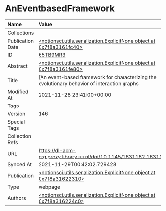 # AnEventbasedFramework
| Name             | Value                                                                                                                                                                                                                    |
|:-----------------|:-------------------------------------------------------------------------------------------------------------------------------------------------------------------------------------------------------------------------|
| Collections      |                                                                                                                                                                                                                          |
| Publication Date | [<notionsci.utils.serialization.ExplicitNone object at 0x7f8a3161fc40>](<notionsci.utils.serialization.ExplicitNone object at 0x7f8a3161fc40>)                                                                           |
| ID               | [65TB9MR3](<notionsci.utils.serialization.ExplicitNone object at 0x7f8a3161fd60>)                                                                                                                                        |
| Abstract         | [<notionsci.utils.serialization.ExplicitNone object at 0x7f8a3161fe80>](<notionsci.utils.serialization.ExplicitNone object at 0x7f8a3161fe80>)                                                                           |
| Title            | [An event-based framework for characterizing the evolutionary behavior of interaction graphs | ACM Transactions on Knowledge Discovery from Data](<notionsci.utils.serialization.ExplicitNone object at 0x7f8a3161ffa0>) |
| Modified At      | 2021-11-28 23:41:00+00:00                                                                                                                                                                                                |
| Tags             |                                                                                                                                                                                                                          |
| Version          | 146                                                                                                                                                                                                                      |
| Special Tags     |                                                                                                                                                                                                                          |
| Collection Refs  |                                                                                                                                                                                                                          |
| URL              | https://dl-acm-org.proxy.library.uu.nl/doi/10.1145/1631162.1631164                                                                                                                                                       |
| Synced At        | 2021-11-29T00:42:02.729428                                                                                                                                                                                               |
| Publication      | [<notionsci.utils.serialization.ExplicitNone object at 0x7f8a31622310>](<notionsci.utils.serialization.ExplicitNone object at 0x7f8a31622310>)                                                                           |
| Type             | webpage                                                                                                                                                                                                                  |
| Authors          | [<notionsci.utils.serialization.ExplicitNone object at 0x7f8a316224c0>](<notionsci.utils.serialization.ExplicitNone object at 0x7f8a316224c0>)                                                                           |

